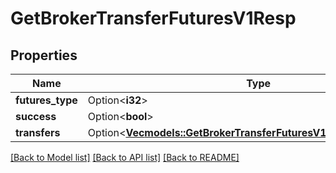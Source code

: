 # GetBrokerTransferFuturesV1Resp

## Properties

Name | Type | Description | Notes
------------ | ------------- | ------------- | -------------
**futures_type** | Option<**i32**> |  | [optional]
**success** | Option<**bool**> |  | [optional]
**transfers** | Option<[**Vec<models::GetBrokerTransferFuturesV1RespTransfersInner>**](GetBrokerTransferFuturesV1Resp_transfers_inner.md)> |  | [optional]

[[Back to Model list]](../README.md#documentation-for-models) [[Back to API list]](../README.md#documentation-for-api-endpoints) [[Back to README]](../README.md)


